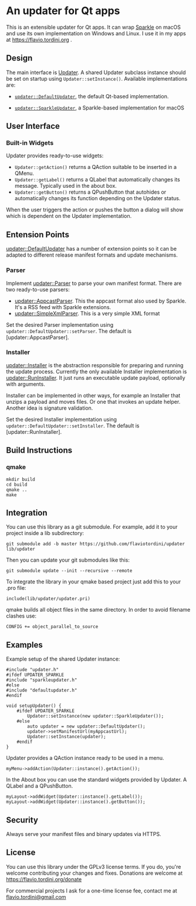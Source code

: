 # An updater for Qt apps

This is an extensible updater for Qt apps. It can wrap [Sparkle](https://sparkle-project.org/) on macOS and use its own implementation on Windows and Linux. I use it in my apps at https://flavio.tordini.org .

## Design

The main interface is [Updater](https://github.com/flaviotordini/updater/blob/master/src/updater.h). A shared Updater subclass instance should be set on startup using `Updater::setInstance()`. Available implementations are:

- [`updater::DefaultUpdater`](https://github.com/flaviotordini/updater/blob/master/src/impl/defaultupdater.h), the default Qt-based implementation.

- [`updater::SparkleUpdater`](https://github.com/flaviotordini/updater/blob/master/src/sparkle/sparkleupdater.h), a Sparkle-based implementation for macOS

## User Interface

### Built-in Widgets

Updater provides ready-to-use widgets:

- `Updater::getAction()` returns a QAction suitable to be inserted in a QMenu.
- `Updater::getLabel()` returns a QLabel that automatically changes its message. Typically used in the about box.
- `Updater::getButton()` returns a QPushButton that autohides or automatically changes its function depending on the Updater status.

When the user triggers the action or pushes the button a dialog will show which is dependent on the Updater implementation.

## Entension Points

[updater::DefaultUpdater](https://github.com/flaviotordini/updater/blob/master/src/impl/defaultupdater.h) has a number of extension points so it can be adapted to different release manifest formats and update mechanisms.

### Parser

Implement [updater::Parser](https://github.com/flaviotordini/updater/blob/master/src/impl/parser.h) to parse your own manifest format. There are two ready-to-use parsers:

- [updater::AppcastParser](https://github.com/flaviotordini/updater/blob/master/src/impl/appcastparser.h). This the appcast format also used by Sparkle. It's a RSS feed with Sparkle extensions.
- [updater::SimpleXmlParser](https://github.com/flaviotordini/updater/blob/master/src/impl/simplexmlparser.h). This is a very simple XML format

Set the desired Parser implementation using `updater::DefaultUpdater::setParser`. The default is [updater::AppcastParser].

### Installer

[updater::Installer](https://github.com/flaviotordini/updater/blob/master/src/impl/installer.h) is the abstraction responsible for preparing and running the update process. Currently the only available Installer implementation is [updater::RunInstaller](https://github.com/flaviotordini/updater/blob/master/src/impl/runinstaller.h). It just runs an executable update payload, optionally with arguments.

Installer can be implemented in other ways, for example an Installer that unzips a payload and moves files. Or one that invokes an update helper. Another idea is signature validation.

Set the desired Installer implementation using `updater::DefaultUpdater::setInstaller`. The default is [updater::RunInstaller].

## Build Instructions

### qmake
```
mkdir build
cd build
qmake ..
make
```

## Integration

You can use this library as a git submodule. For example, add it to your project inside a lib subdirectory:

```
git submodule add -b master https://github.com/flaviotordini/updater lib/updater
```

Then you can update your git submodules like this:

```
git submodule update --init --recursive --remote
```

To integrate the library in your qmake based project just add this to your .pro file:

```
include(lib/updater/updater.pri)
```

qmake builds all object files in the same directory. In order to avoid filename clashes use:

```
CONFIG += object_parallel_to_source
```

## Examples

Example setup of the shared Updater instance:

```
#include "updater.h"
#ifdef UPDATER_SPARKLE
#include "sparkleupdater.h"
#else
#include "defaultupdater.h"
#endif

void setupUpdater() {
    #ifdef UPDATER_SPARKLE
        Updater::setInstance(new updater::SparkleUpdater());
    #else
        auto updater = new updater::DefaultUpdater();
        updater->setManifestUrl(myAppcastUrl);
        Updater::setInstance(updater);
    #endif
}
```

Updater provides a QAction instance ready to be used in a menu.

```
myMenu->addAction(Updater::instance().getAction());
```

In the About box you can use the standard widgets provided by Updater. A QLabel and a QPushButton.

```
myLayout->addWidget(Updater::instance().getLabel());
myLayout->addWidget(Updater::instance().getButton());
```

## Security

Always serve your manifest files and binary updates via HTTPS.

## License

You can use this library under the GPLv3 license terms. If you do, you're welcome contributing your changes and fixes. Donations are welcome at https://flavio.tordini.org/donate

For commercial projects I ask for a one-time license fee, contact me at flavio.tordini@gmail.com
